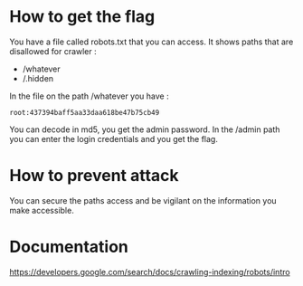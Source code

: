 
# How to get the flag

You have a file called robots.txt that you can access. It shows paths that are disallowed for crawler :
- /whatever
- /.hidden

In the file on the path /whatever you have :
```
root:437394baff5aa33daa618be47b75cb49
```
You can decode in md5, you get the admin password. 
In the /admin path you can enter the login credentials and you get the flag.


# How to prevent attack

You can secure the paths access and be vigilant on the information you make accessible.


# Documentation

https://developers.google.com/search/docs/crawling-indexing/robots/intro